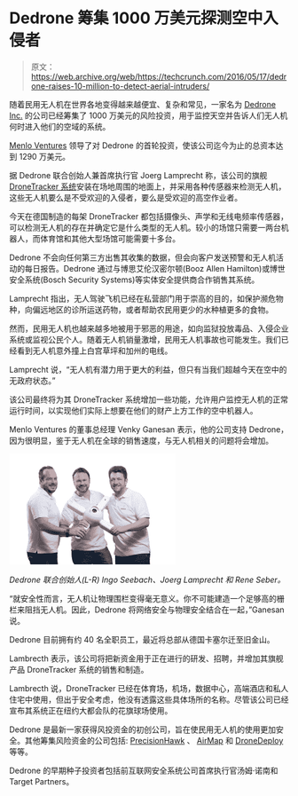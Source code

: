 # Dedrone 筹集 1000 万美元探测空中入侵者 

> 原文：<https://web.archive.org/web/https://techcrunch.com/2016/05/17/dedrone-raises-10-million-to-detect-aerial-intruders/>

随着民用无人机在世界各地变得越来越便宜、复杂和常见，一家名为 [Dedrone Inc.](https://web.archive.org/web/20221206031533/http://dedrone.com/) 的公司已经筹集了 1000 万美元的风险投资，用于监控天空并告诉人们无人机何时进入他们的空域的系统。

[Menlo Ventures](https://web.archive.org/web/20221206031533/https://www.menlovc.com/) 领导了对 Dedrone 的首轮投资，使该公司迄今为止的总资本达到 1290 万美元。

据 Dedrone 联合创始人兼首席执行官 Joerg Lamprecht 称，该公司的旗舰 [DroneTracker 系统](https://web.archive.org/web/20221206031533/http://www.dedrone.com/en/dronetracker/drone-detection-hardware)安装在场地周围的地面上，并采用各种传感器来检测无人机，这些无人机要么是不受欢迎的入侵者，要么是受欢迎的高空作业者。

今天在德国制造的每架 DroneTracker 都包括摄像头、声学和无线电频率传感器，可以检测无人机的存在并确定它是什么类型的无人机。较小的场馆只需要一两台机器人，而体育馆和其他大型场馆可能需要十多台。

Dedrone 不会向任何第三方出售其收集的数据，但会向客户发送预警和无人机活动的每日报告。Dedrone 通过与博思艾伦汉密尔顿(Booz Allen Hamilton)或博世安全系统(Bosch Security Systems)等实体安全提供商合作销售其系统。

Lamprecht 指出，无人驾驶飞机已经在私营部门用于崇高的目的，如保护濒危物种，向偏远地区的诊所运送药物，或者帮助农民用更少的水种植更多的食物。

然而，民用无人机也越来越多地被用于邪恶的用途，如向监狱投放毒品、入侵企业系统或监视公民个人。随着无人机销量激增，民用无人机事故也可能发生。我们已经看到无人机意外撞上白宫草坪和加州的电线。

Lamprecht 说，“无人机有潜力用于更大的利益，但只有当我们超越今天在空中的无政府状态。”

该公司最终将为其 DroneTracker 系统增加一些功能，允许用户监控无人机的正常运行时间，以实现他们实际上想要在他们的财产上方工作的空中机器人。

Menlo Ventures 的董事总经理 Venky Ganesan 表示，他的公司支持 Dedrone，因为很明显，鉴于无人机在全球的销售速度，与无人机相关的问题将会增加。

![Dedrone cofounders and their DroneTracker hardware.](img/878d1260be296f4c91130b686ea29dd0.png)

*Dedrone 联合创始人(L-R) Ingo Seebach、Joerg Lamprecht 和 Rene Seber。*

“就安全性而言，无人机让物理围栏变得毫无意义。你不可能建造一个足够高的栅栏来阻挡无人机。因此，Dedrone 将网络安全与物理安全结合在一起，”Ganesan 说。

Dedrone 目前拥有约 40 名全职员工，最近将总部从德国卡塞尔迁至旧金山。

Lambrecth 表示，该公司将把新资金用于正在进行的研发、招聘，并增加其旗舰产品 DroneTracker 系统的销售和制造。

Lambrecth 说，DroneTracker 已经在体育场，机场，数据中心，高端酒店和私人住宅中使用，但出于安全考虑，他没有透露这些具体场所的名称。尽管该公司已经宣布其系统正在纽约大都会队的花旗球场使用。

Dedrone 是最新一家获得风投资金的初创公司，旨在使民用无人机的使用更加安全。其他筹集风险资金的公司包括: [PrecisionHawk](https://web.archive.org/web/20221206031533/https://beta.techcrunch.com/2016/04/20/precisionhawk-raises-18-million-to-bring-drones-safely-into-u-s-airspace/) 、 [AirMap](https://web.archive.org/web/20221206031533/https://beta.techcrunch.com/2016/04/07/airmap-raises-15m-series-a-round-to-develop-its-airspace-management-system-for-drones/) 和 [DroneDeploy](https://web.archive.org/web/20221206031533/https://beta.techcrunch.com/2015/03/31/dronedeploy-series-a/) 等等。

Dedrone 的早期种子投资者包括前互联网安全系统公司首席执行官汤姆·诺南和 Target Partners。